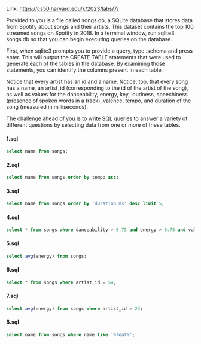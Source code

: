 Link: https://cs50.harvard.edu/x/2023/labs/7/


Provided to you is a file called songs.db, a SQLite database that stores data from Spotify about songs and their artists. This dataset contains the top 100 streamed songs on Spotify in 2018. In a terminal window, run sqlite3 songs.db so that you can begin executing queries on the database.

First, when sqlite3 prompts you to provide a query, type .schema and press enter. This will output the CREATE TABLE statements that were used to generate each of the tables in the database. By examining those statements, you can identify the columns present in each table.

Notice that every artist has an id and a name. Notice, too, that every song has a name, an artist_id (corresponding to the id of the artist of the song), as well as values for the danceability, energy, key, loudness, speechiness (presence of spoken words in a track), valence, tempo, and duration of the song (measured in milliseconds).

The challenge ahead of you is to write SQL queries to answer a variety of different questions by selecting data from one or more of these tables.


#### 1.sql 

```sql
select name from songs;
```


#### 2.sql 

```sql
select name from songs order by tempo asc;
```


#### 3.sql 

```sql
select name from songs order by 'duration ms' desc limit 5;
```

#### 4.sql 

```sql
select * from songs where danceability > 0.75 and energy > 0.75 and valence > 0.75;
```


#### 5.sql

```sql
select avg(energy) from songs;
```


#### 6.sql 

```sql
select * from songs where artist_id = 54;
```


#### 7.sql

```sql
select avg(energy) from songs where artist_id = 23;
```


#### 8.sql 

```sql
select name from songs where name like '%feat%';
```
